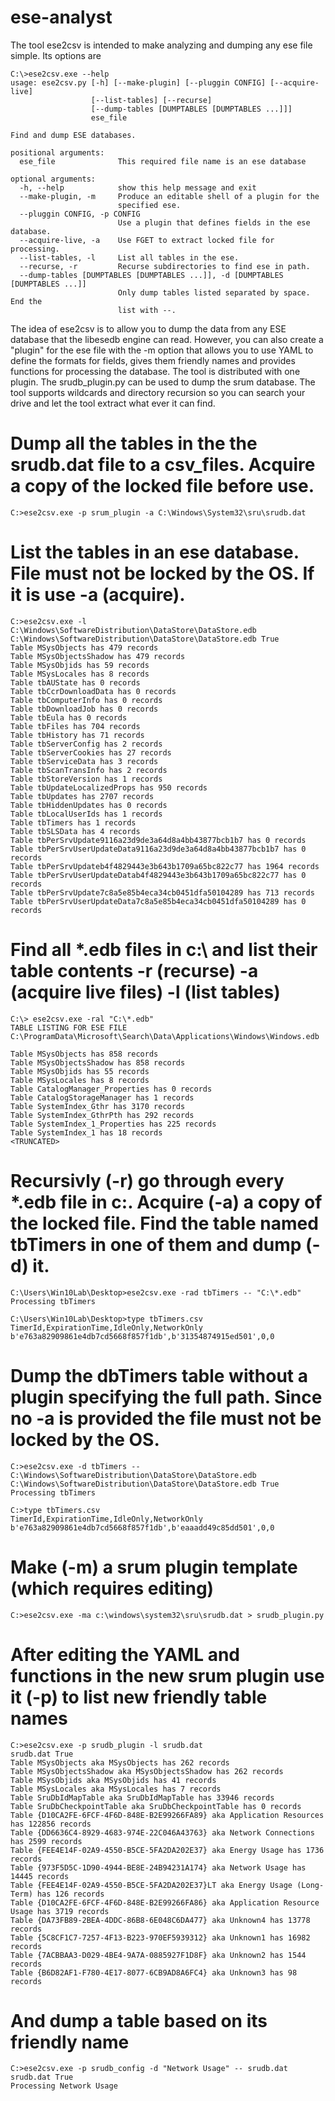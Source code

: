 # ese-analyst

The tool ese2csv is intended to make analyzing and dumping any ese file simple.  Its options are

```
C:\>ese2csv.exe --help
usage: ese2csv.py [-h] [--make-plugin] [--pluggin CONFIG] [--acquire-live]
                  [--list-tables] [--recurse]
                  [--dump-tables [DUMPTABLES [DUMPTABLES ...]]]
                  ese_file

Find and dump ESE databases.

positional arguments:
  ese_file              This required file name is an ese database

optional arguments:
  -h, --help            show this help message and exit
  --make-plugin, -m     Produce an editable shell of a plugin for the
                        specified ese.
  --pluggin CONFIG, -p CONFIG
                        Use a plugin that defines fields in the ese database.
  --acquire-live, -a    Use FGET to extract locked file for processing.
  --list-tables, -l     List all tables in the ese.
  --recurse, -r         Recurse subdirectories to find ese in path.
  --dump-tables [DUMPTABLES [DUMPTABLES ...]], -d [DUMPTABLES [DUMPTABLES ...]]
                        Only dump tables listed separated by space. End the
                        list with --.

```

The idea of ese2csv is to allow you to dump the data from any ESE database that the libesedb engine can read. However, you can also create a "plugin" for the ese file with the -m option that allows you to use YAML to define the formats for fields, gives them friendly names and provides functions for processing the database. The tool is distributed with one plugin.  The srudb_plugin.py can be used to dump the srum database.  The tool supports wildcards and directory recursion so you can search your drive and let the tool extract what ever it can find.

# Dump all the tables in the the srudb.dat file to a csv_files. Acquire a copy of the locked file before use.

```
C:>ese2csv.exe -p srum_plugin -a C:\Windows\System32\sru\srudb.dat

```


# List the tables in an ese database.  File must not be locked by the OS. If it is use -a (acquire).

```
C:>ese2csv.exe -l C:\Windows\SoftwareDistribution\DataStore\DataStore.edb
C:\Windows\SoftwareDistribution\DataStore\DataStore.edb True
Table MSysObjects has 479 records
Table MSysObjectsShadow has 479 records
Table MSysObjids has 59 records
Table MSysLocales has 8 records
Table tbAUState has 0 records
Table tbCcrDownloadData has 0 records
Table tbComputerInfo has 0 records
Table tbDownloadJob has 0 records
Table tbEula has 0 records
Table tbFiles has 704 records
Table tbHistory has 71 records
Table tbServerConfig has 2 records
Table tbServerCookies has 27 records
Table tbServiceData has 3 records
Table tbScanTransInfo has 2 records
Table tbStoreVersion has 1 records
Table tbUpdateLocalizedProps has 950 records
Table tbUpdates has 2707 records
Table tbHiddenUpdates has 0 records
Table tbLocalUserIds has 1 records
Table tbTimers has 1 records
Table tbSLSData has 4 records
Table tbPerSrvUpdate9116a23d9de3a64d8a4bb43877bcb1b7 has 0 records
Table tbPerSrvUserUpdateData9116a23d9de3a64d8a4bb43877bcb1b7 has 0 records
Table tbPerSrvUpdateb4f4829443e3b643b1709a65bc822c77 has 1964 records
Table tbPerSrvUserUpdateDatab4f4829443e3b643b1709a65bc822c77 has 0 records
Table tbPerSrvUpdate7c8a5e85b4eca34cb0451dfa50104289 has 713 records
Table tbPerSrvUserUpdateData7c8a5e85b4eca34cb0451dfa50104289 has 0 records
```

# Find all *.edb files in c:\ and list their table contents -r (recurse) -a (acquire live files) -l (list tables)

```
C:\> ese2csv.exe -ral "C:\*.edb"
TABLE LISTING FOR ESE FILE C:\ProgramData\Microsoft\Search\Data\Applications\Windows\Windows.edb

Table MSysObjects has 858 records
Table MSysObjectsShadow has 858 records
Table MSysObjids has 55 records
Table MSysLocales has 8 records
Table CatalogManager_Properties has 0 records
Table CatalogStorageManager has 1 records
Table SystemIndex_Gthr has 3170 records
Table SystemIndex_GthrPth has 292 records
Table SystemIndex_1_Properties has 225 records
Table SystemIndex_1 has 18 records
<TRUNCATED>
```

# Recursivly (-r) go through every *.edb file in c:\. Acquire (-a) a copy of the locked file. Find the table named tbTimers in one of them and dump (-d) it.

```
C:\Users\Win10Lab\Desktop>ese2csv.exe -rad tbTimers -- "C:\*.edb"
Processing tbTimers

C:\Users\Win10Lab\Desktop>type tbTimers.csv
TimerId,ExpirationTime,IdleOnly,NetworkOnly
b'e763a82909861e4db7cd5668f857f1db',b'31354874915ed501',0,0
```

# Dump the dbTimers table without a plugin specifying the full path. Since no -a is provided the file must not be locked by the OS.

```
C:>ese2csv.exe -d tbTimers -- C:\Windows\SoftwareDistribution\DataStore\DataStore.edb
C:\Windows\SoftwareDistribution\DataStore\DataStore.edb True
Processing tbTimers

C:>type tbTimers.csv
TimerId,ExpirationTime,IdleOnly,NetworkOnly
b'e763a82909861e4db7cd5668f857f1db',b'eaaadd49c85dd501',0,0
```


# Make (-m) a srum plugin template (which requires editing)
```
C:>ese2csv.exe -ma c:\windows\system32\sru\srudb.dat > srudb_plugin.py
```

# After editing the YAML and functions in the new srum plugin use it (-p) to list new friendly table names
```
C:>ese2csv.exe -p srudb_plugin -l srudb.dat
srudb.dat True
Table MSysObjects aka MSysObjects has 262 records
Table MSysObjectsShadow aka MSysObjectsShadow has 262 records
Table MSysObjids aka MSysObjids has 41 records
Table MSysLocales aka MSysLocales has 7 records
Table SruDbIdMapTable aka SruDbIdMapTable has 33946 records
Table SruDbCheckpointTable aka SruDbCheckpointTable has 0 records
Table {D10CA2FE-6FCF-4F6D-848E-B2E99266FA89} aka Application Resources has 122856 records
Table {DD6636C4-8929-4683-974E-22C046A43763} aka Network Connections has 2599 records
Table {FEE4E14F-02A9-4550-B5CE-5FA2DA202E37} aka Energy Usage has 1736 records
Table {973F5D5C-1D90-4944-BE8E-24B94231A174} aka Network Usage has 14445 records
Table {FEE4E14F-02A9-4550-B5CE-5FA2DA202E37}LT aka Energy Usage (Long-Term) has 126 records
Table {D10CA2FE-6FCF-4F6D-848E-B2E99266FA86} aka Application Resource Usage has 3719 records
Table {DA73FB89-2BEA-4DDC-86B8-6E048C6DA477} aka Unknown4 has 13778 records
Table {5C8CF1C7-7257-4F13-B223-970EF5939312} aka Unknown1 has 16982 records
Table {7ACBBAA3-D029-4BE4-9A7A-0885927F1D8F} aka Unknown2 has 1544 records
Table {B6D82AF1-F780-4E17-8077-6CB9AD8A6FC4} aka Unknown3 has 98 records
```
# And dump a table based on its friendly name

```
C:>ese2csv.exe -p srudb_config -d "Network Usage" -- srudb.dat
srudb.dat True
Processing Network Usage
```





























